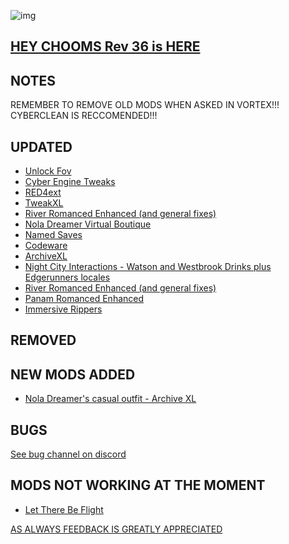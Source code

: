 ![img](https://s11.gifyu.com/images/Cuty-od-Dreams-Logo-YellowUP.png)

[HEY CHOOMS Rev 36 is HERE ](https://)
-

NOTES
-

REMEMBER TO REMOVE OLD MODS WHEN ASKED IN VORTEX!!! 
CYBERCLEAN IS RECCOMENDED!!!


UPDATED
-

- [Unlock Fov](https://www.nexusmods.com/cyberpunk2077/mods/7989?tab=description)
- [Cyber Engine Tweaks](https://www.nexusmods.com/cyberpunk2077/mods/107?tab=description)
- [RED4ext](https://www.nexusmods.com/cyberpunk2077/mods/2380)
- [TweakXL](https://www.nexusmods.com/cyberpunk2077/mods/4197)
- [River Romanced Enhanced (and general fixes)](https://www.nexusmods.com/cyberpunk2077/mods/4870)
- [Nola Dreamer Virtual Boutique](https://www.nexusmods.com/cyberpunk2077/mods/5114?tab=description)
- [Named Saves](https://www.nexusmods.com/cyberpunk2077/mods/4521)
- [Codeware](https://www.nexusmods.com/cyberpunk2077/mods/7780)
- [ArchiveXL](https://www.nexusmods.com/cyberpunk2077/mods/4198)
- [Night City Interactions - Watson and Westbrook Drinks plus Edgerunners locales](https://www.nexusmods.com/cyberpunk2077/mods/5519)
- [River Romanced Enhanced (and general fixes)](https://www.nexusmods.com/cyberpunk2077/mods/4870?tab=description)
- [Panam Romanced Enhanced](https://www.nexusmods.com/cyberpunk2077/mods/4626)
- [Immersive Rippers](https://www.nexusmods.com/cyberpunk2077/mods/7064)

REMOVED
-


NEW MODS ADDED 
-

- [Nola Dreamer's casual outfit - Archive XL](https://www.nexusmods.com/cyberpunk2077/mods/8592?tab=description)

BUGS
-

 [See bug channel on discord](https://discord.gg/xZNztPjA2u)
 

MODS NOT WORKING AT THE MOMENT 
-

- [Let There Be Flight](https://www.nexusmods.com/cyberpunk2077/mods/5208)

[AS ALWAYS FEEDBACK IS GREATLY APPRECIATED](https://)
